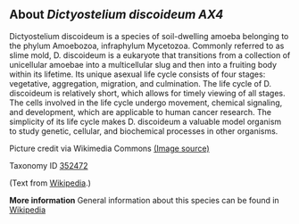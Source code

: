 **About *Dictyostelium discoideum AX4***
-------------------------
Dictyostelium discoideum is a species of soil-dwelling amoeba belonging to the phylum Amoebozoa, infraphylum Mycetozoa. Commonly referred to as slime mold, D. discoideum is a eukaryote that transitions from a collection of unicellular amoebae into a multicellular slug and then into a fruiting body within its lifetime. Its unique asexual life cycle consists of four stages: vegetative, aggregation, migration, and culmination. The life cycle of D. discoideum is relatively short, which allows for timely viewing of all stages. The cells involved in the life cycle undergo movement, chemical signaling, and development, which are applicable to human cancer research. The simplicity of its life cycle makes D. discoideum a valuable model organism to study genetic, cellular, and biochemical processes in other organisms.

Picture credit via Wikimedia Commons [(Image source)](https://en.wikipedia.org/wiki/Dictyostelium_discoideum#/media/File:Dictyostelium_Fruiting_Bodies.JPG)

Taxonomy ID [352472](https://www.uniprot.org/taxonomy/352472)

(Text from [Wikipedia](https://en.wikipedia.org/).)

**More information**
General information about this species can be found in [Wikipedia](https://en.wikipedia.org/wiki/Dictyostelium_discoideum)
